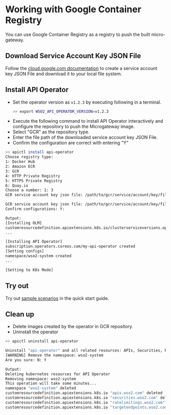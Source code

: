 # Working with Google Container Registry

You can use Google Container Registry as a registry to push the built micro-gateway.

## Download Service Account Key JSON File

Follow the [cloud.google.com documentation](https://cloud.google.com/docs/authentication/getting-started#creating_a_service_account)
to create a service account key JSON File and download it to your local file system.

## Install API Operator

- Set the operator version as `v1.2.3` by executing following in a terminal.
    ```sh
    >> export WSO2_API_OPERATOR_VERSION=v1.2.3
    ```
- Execute the following command to install API Operator interactively and configure the repository to push the
  Microgateway image.
- Select "GCR" as the repository type.
- Enter the file path of the downloaded service account key JSON File.
- Confirm the configuration are correct with entering "Y"

```sh
>> apictl install api-operator
Choose registry type:
1: Docker Hub
2: Amazon ECR
3: GCR
4: HTTP Private Registry
5: HTTPS Private Registry
6: Quay.io
Choose a number: 1: 3
GCR service account key json file: /path/to/gcr/service/account/key/file.json

GCR service account key json file: /path/to/gcr/service/account/key/file.json
Confirm configurations: Y:
```

```sh
Output:
[Installing OLM]
customresourcedefinition.apiextensions.k8s.io/clusterserviceversions.operators.coreos.com created
...

[Installing API Operator]
subscription.operators.coreos.com/my-api-operator created
[Setting configs]
namespace/wso2-system created
...

[Setting to K8s Mode]
```

## Try out
Try out [sample scenarios](../../GettingStarted/quick-start-guide.md#sample-scenarios) in the quick start guide.

## Clean up

- Delete images created by the operator in GCR repository.
- Uninstall the operator

```sh
>> apictl uninstall api-operator

Uninstall "api-operator" and all related resources: APIs, Securities, Rate Limitings and Target Endpoints
[WARNING] Remove the namespace: wso2-system
Are you sure: N: Y
```

```sh
Output:
Deleting kubernetes resources for API Operator
Removing namespace: wso2-system
This operation will take some minutes...
namespace "wso2-system" deleted
customresourcedefinition.apiextensions.k8s.io "apis.wso2.com" deleted
customresourcedefinition.apiextensions.k8s.io "securities.wso2.com" deleted
customresourcedefinition.apiextensions.k8s.io "ratelimitings.wso2.com" deleted
customresourcedefinition.apiextensions.k8s.io "targetendpoints.wso2.com" deleted
```